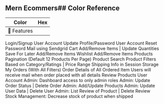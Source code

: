 
## Mern Ecommers## Color Reference

| Color             | Hex                                                                |
| ----------------- | ------------------------------------------------------------------ |
| 🚀 Features
Login/Signup User Account
Update Profile/Password User Account
Reset Password Mail using Sendgrid
Cart Add/Remove Items | Update Quantities
Save For Later Add/Remove Items
Wishlist Add/Remove Items
Products Pagination (Default 12 Products Per Page)
Product Search
Product Filters Based on Category/Ratings | Price Range
Shipping Info in Session Storage
My Orders (With All Filters)
Order Details of All Ordered Item
Users will receive mail when order placed with all details
Review Products User Account
Admin: Dashboard access to only admin roles
Admin: Update Order Status | Delete Order
Admin: Add/Update Products
Admin: Update User Data | Delete User
Admin: List Review of Product | Delete Review
Stock Management: Decrease stock of product when shipped